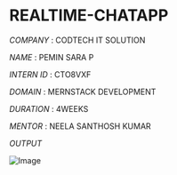 # REALTIME-CHATAPP

*COMPANY*    : CODTECH IT SOLUTION 

*NAME*       : PEMIN SARA P

*INTERN ID*  : CTO8VXF

*DOMAIN*     : MERNSTACK DEVELOPMENT

*DURATION*   : 4WEEKS

*MENTOR*     : NEELA SANTHOSH KUMAR

*OUTPUT*

![Image](https://github.com/user-attachments/assets/72c76dc6-b863-46b3-8d87-21d4cbfac918)
